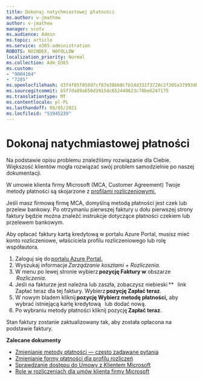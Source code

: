 ```yaml
---
title: Dokonaj natychmiastowej płatności
ms.author: v-jmathew
author: v-jmathew
manager: scotv
ms.audience: Admin
ms.topic: article
ms.service: o365-administration
ROBOTS: NOINDEX, NOFOLLOW
localization_priority: Normal
ms.collection: Adm_O365
ms.custom:
- "9004164"
- "7285"
ms.openlocfilehash: d3f4f05f858d7cf87e38bb8cfb14d331f3720c2f305a37993db82280e3dc0816
ms.sourcegitcommit: b5f7da89a650d2915dc652449623c78be6247175
ms.translationtype: MT
ms.contentlocale: pl-PL
ms.lasthandoff: 08/05/2021
ms.locfileid: "53945239"
---
```

# <a name="make-an-immediate-payment"></a>Dokonaj natychmiastowej płatności

Na podstawie opisu problemu znaleźliśmy rozwiązanie dla Ciebie. Większość klientów mogła rozwiązać swój problem samodzielnie po naszej dokumentacji.

W umowie klienta firmy Microsoft (MCA, Customer Agreement) Twoje metody płatności są skojarzone z [profilami rozliczeniowymi.](https://docs.microsoft.com/azure/billing/billing-how-to-change-credit-card?WT.mc_id=Portal-Microsoft_Azure_Support#change-payment-method-for-a-billing-profile)

Jeśli masz firmową firmę MCA, domyślną metodą płatności jest czek lub przelew bankowy. Po otrzymaniu pierwszej faktury u dołu pierwszej strony faktury będzie można znaleźć instrukcje dotyczące płatności czekiem lub przelewem bankowym.

Aby opłacać faktury kartą kredytową w portalu Azure Portal, musisz mieć konto rozliczeniowe, właściciela profilu rozliczeniowego lub rolę współautora.

1. Zaloguj się do [portalu Azure Portal.](https://portal.azure.com/)
2. Wyszukaj informacje *Zarządzanie kosztami + Rozliczenia.*
3. W menu po lewej stronie wybierz **pozycję Faktury w** obszarze    *Rozliczenia*.
4. Jeśli na fakturze jest należna lub zaszła, zobaczysz niebieski **   link Zapłać teraz dla tej faktury. Wybierz **pozycję Zapłać teraz**.
5. W nowym bladem kliknij **pozycję Wybierz metodę płatności,** aby wybrać istniejącą kartę kredytową   lub dodać nową.
6. Po wybraniu metody płatności kliknij pozycję **Zapłać teraz**.

Stan faktury zostanie zaktualizowany tak, aby została opłacona na podstawie faktury.

**Zalecane dokumenty**

- [Zmienianie metody płatności — często zadawane pytania](https://docs.microsoft.com/azure/billing/billing-how-to-change-credit-card?WT.mc_id=Portal-Microsoft_Azure_Support#frequently-asked-questions)
- [Zmienianie formy płatności dla profilu rozliczeń](https://docs.microsoft.com/azure/cost-management-billing/manage/change-credit-card?WT.mc_id=Portal-Microsoft_Azure_Support#manage-credit-cards-for-a-microsoft-customer-agreement)
- [Sprawdzanie dostępu do Umowy z Klientem Microsoft](https://docs.microsoft.com/azure/cost-management-billing/manage/change-credit-card?WT.mc_id=Portal-Microsoft_Azure_Support%22%20%5Cl%20%22manage-credit-cards-for-a-microsoft-customer-agreement%22%20%5Ct%20%22_blank#check-the-type-of-your-account)
- [Role w rozliczeniach dla umów klienta firmy Microsoft](https://docs.microsoft.com/azure/cost-management-billing/manage/understand-mca-roles)
